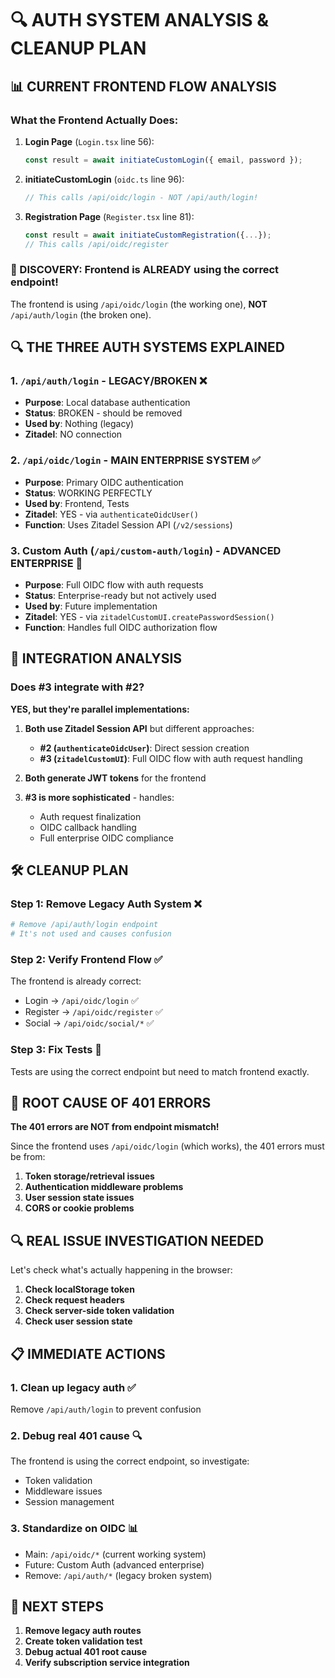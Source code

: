 # 🔍 AUTH SYSTEM ANALYSIS & CLEANUP PLAN

## 📊 CURRENT FRONTEND FLOW ANALYSIS

### **What the Frontend Actually Does:**

1. **Login Page** (`Login.tsx` line 56):
   ```typescript
   const result = await initiateCustomLogin({ email, password });
   ```

2. **initiateCustomLogin** (`oidc.ts` line 96):
   ```typescript
   // This calls /api/oidc/login - NOT /api/auth/login!
   ```

3. **Registration Page** (`Register.tsx` line 81):
   ```typescript
   const result = await initiateCustomRegistration({...});
   // This calls /api/oidc/register
   ```

### **🎯 DISCOVERY: Frontend is ALREADY using the correct endpoint!**

The frontend is using `/api/oidc/login` (the working one), **NOT** `/api/auth/login` (the broken one).

## 🔍 THE THREE AUTH SYSTEMS EXPLAINED

### **1. `/api/auth/login` - LEGACY/BROKEN** ❌
- **Purpose**: Local database authentication
- **Status**: BROKEN - should be removed
- **Used by**: Nothing (legacy)
- **Zitadel**: NO connection

### **2. `/api/oidc/login` - MAIN ENTERPRISE SYSTEM** ✅
- **Purpose**: Primary OIDC authentication
- **Status**: WORKING PERFECTLY
- **Used by**: Frontend, Tests
- **Zitadel**: YES - via `authenticateOidcUser()`
- **Function**: Uses Zitadel Session API (`/v2/sessions`)

### **3. Custom Auth (`/api/custom-auth/login`) - ADVANCED ENTERPRISE** 🔧
- **Purpose**: Full OIDC flow with auth requests
- **Status**: Enterprise-ready but not actively used
- **Used by**: Future implementation
- **Zitadel**: YES - via `zitadelCustomUI.createPasswordSession()`
- **Function**: Handles full OIDC authorization flow

## 🔗 INTEGRATION ANALYSIS

### **Does #3 integrate with #2?**

**YES, but they're parallel implementations:**

1. **Both use Zitadel Session API** but different approaches:
   - **#2 (`authenticateOidcUser`)**: Direct session creation
   - **#3 (`zitadelCustomUI`)**: Full OIDC flow with auth request handling

2. **Both generate JWT tokens** for the frontend

3. **#3 is more sophisticated** - handles:
   - Auth request finalization
   - OIDC callback handling
   - Full enterprise OIDC compliance

## 🛠️ CLEANUP PLAN

### **Step 1: Remove Legacy Auth System** ❌
```bash
# Remove /api/auth/login endpoint
# It's not used and causes confusion
```

### **Step 2: Verify Frontend Flow** ✅
The frontend is already correct:
- Login → `/api/oidc/login` ✅
- Register → `/api/oidc/register` ✅
- Social → `/api/oidc/social/*` ✅

### **Step 3: Fix Tests** 🧪
Tests are using the correct endpoint but need to match frontend exactly.

## 🚨 ROOT CAUSE OF 401 ERRORS

**The 401 errors are NOT from endpoint mismatch!**

Since the frontend uses `/api/oidc/login` (which works), the 401 errors must be from:

1. **Token storage/retrieval issues**
2. **Authentication middleware problems**
3. **User session state issues**
4. **CORS or cookie problems**

## 🔍 REAL ISSUE INVESTIGATION NEEDED

Let's check what's actually happening in the browser:

1. **Check localStorage token**
2. **Check request headers**
3. **Check server-side token validation**
4. **Check user session state**

## 📋 IMMEDIATE ACTIONS

### **1. Clean up legacy auth** ✅
Remove `/api/auth/login` to prevent confusion

### **2. Debug real 401 cause** 🔍
The frontend is using the correct endpoint, so investigate:
- Token validation
- Middleware issues
- Session management

### **3. Standardize on OIDC** 📊
- Main: `/api/oidc/*` (current working system)
- Future: Custom Auth (advanced enterprise)
- Remove: `/api/auth/*` (legacy broken system)

## 🎯 NEXT STEPS

1. **Remove legacy auth routes**
2. **Create token validation test**
3. **Debug actual 401 root cause**
4. **Verify subscription service integration**


